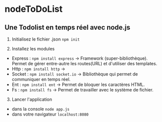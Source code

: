 # nodeToDoList

## Une Todolist en temps réel avec node.js

1. Initialisez le fichier .json `npm init`

2. Installez les modules 
  - Express : `npm install express` -> Framework (super-bibliothèque). Permet de gérer entre-autre les routes(URL) et d'utiliser des         templates.
  - Http : `npm install http` ->
  - Socket : `npm install socket.io` -> Bibliothèque qui permet de communiquer en temps réel.
  - Ent : `npm install ent` -> Permet de bloquer les caractères HTML.
  - Fs : `npm install fs` -> Permet de travailler avec le système de fichier. 
  
 3. Lancer l'application
   - dans la console `node app.js`
   - dans votre navigateur `localhost:8080`
